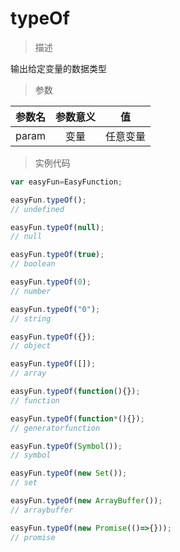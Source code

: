 # typeOf
> 描述

输出给定变量的数据类型

> 参数

|     参数名     |    参数意义 | 值|
|:---------------:|:---------:|:---------:|
|param   | 变量   | 任意变量|

> 实例代码

```javascript
var easyFun=EasyFunction;

easyFun.typeOf();
// undefined

easyFun.typeOf(null);
// null

easyFun.typeOf(true);
// boolean

easyFun.typeOf(0);
// number

easyFun.typeOf("0");
// string

easyFun.typeOf({});
// object

easyFun.typeOf([]);
// array

easyFun.typeOf(function(){});
// function

easyFun.typeOf(function*(){});
// generatorfunction

easyFun.typeOf(Symbol());
// symbol

easyFun.typeOf(new Set());
// set

easyFun.typeOf(new ArrayBuffer());
// arraybuffer

easyFun.typeOf(new Promise(()=>{}));
// promise
```
